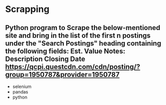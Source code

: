 # Scrapping
## Python program to Scrape the below-mentioned site and bring in the list of the first n postings under the "Search Postings" heading containing the following fields: Est. Value Notes: Description Closing Date https://qcpi.questcdn.com/cdn/posting/?group=1950787&provider=1950787



- selenium
- pandas
- python

